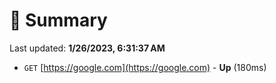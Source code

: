 # 📖 Summary
Last updated: **1/26/2023, 6:31:37 AM**

- `GET` [https://google.com](https://google.com) - **Up** (180ms)
